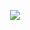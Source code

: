 <p align="center">
  <img align="center" src="https://github-readme-stats.vercel.app/api?username=itsnemesi&show_icons=true&theme=radical" />
</p>
